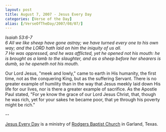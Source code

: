 ```yaml
---
layout: post
title: August 7, 2007 - Jesus Every Day
categories: [Verse of the Day]
alias: [/VerseOfTheDay/2007/08/07/]
---
```


_Isaiah 53:6-7  
6 All we like sheep have gone astray; we have turned every one to
his own way; and the LORD hath laid on him the iniquity of us all.  
7 He was oppressed, and he was afflicted, yet he opened not his
mouth: he is brought as a lamb to the slaughter, and as a sheep
before her shearers is dumb, so he openeth not his mouth._

Our Lord Jesus, "meek and lowly," came to earth in His humanity,
the first time, not as the conquering King, but as the suffering
Servant. There is no greater example of humility than in the way that
Jesus meekly laid down His life for our lives, nor is there a greater
example of sacrifice. As the Apostle Paul stated, "For ye know the
grace of our Lord Jesus Christ, that, though he was rich, yet for
your sakes he became poor, that ye through his poverty might be
rich."

 --

<a href=http://jesuseveryday.net>Jesus Every Day</a> is a ministry of <a href=http://rodgersbaptist.net>Rodgers Baptist Church</a> in Garland, Texas.
